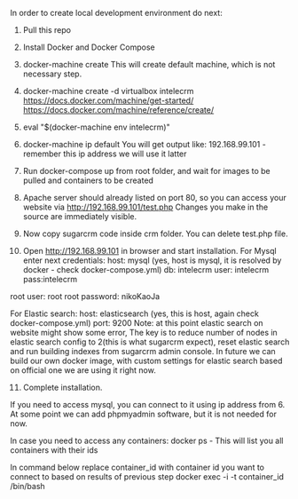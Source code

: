 In order to create local development environment do next:

1. Pull this repo

2. Install Docker and Docker Compose

3. docker-machine create
This will create default machine, which is not necessary step.

4. docker-machine create -d virtualbox intelecrm
https://docs.docker.com/machine/get-started/
https://docs.docker.com/machine/reference/create/

5. eval "$(docker-machine env intelecrm)"

6. docker-machine ip default
You will get output like:
192.168.99.101 - remember this ip address we will use it latter


7. Run docker-compose up from root folder, and wait for images to be pulled and
containers to be created

8. Apache server should already listed on port 80, so you can access your website via
http://192.168.99.101/test.php
Changes you make in the source are immediately visible.

9. Now copy sugarcrm code inside crm folder. You can delete test.php file.

10. Open http://192.168.99.101 in browser and start installation.
For Mysql enter next credentials:
host: mysql (yes, host is mysql, it is resolved by docker - check docker-compose.yml)
db: intelecrm
user: intelecrm
pass:intelecrm

root user: root
root password: nikoKaoJa

For Elastic search:
host: elasticsearch (yes, this is host, again check docker-compose.yml)
port: 9200
Note: at this point elastic search on website might show some error,
The key is to reduce number of nodes in elastic search config to 2(this is
what sugarcrm expect), reset elastic search and run building indexes
from sugarcrm admin console.
In future we can build our own docker image, with custom settings for
elastic search based on official one we are using it right now.

11. Complete installation.

If you need to access mysql, you can connect to it using ip address from 6.
At some point we can add phpmyadmin software, but it is not needed for now.

In case you need to access any containers:
docker ps - This will list you all containers with their ids

In command below replace container_id with container id you want to connect
to based on results of previous step
docker exec -i -t container_id /bin/bash






